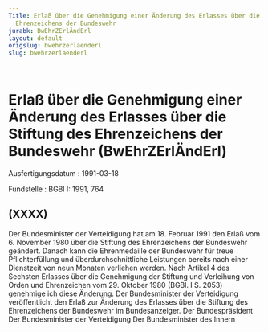 ```yaml
---
Title: Erlaß über die Genehmigung einer Änderung des Erlasses über die Stiftung des
  Ehrenzeichens der Bundeswehr
jurabk: BwEhrZErlÄndErl
layout: default
origslug: bwehrzerlaenderl
slug: bwehrzerlaenderl

---
```


# Erlaß über die Genehmigung einer Änderung des Erlasses über die Stiftung des Ehrenzeichens der Bundeswehr (BwEhrZErlÄndErl)

Ausfertigungsdatum
:   1991-03-18

Fundstelle
:   BGBl I: 1991, 764



## (XXXX)

Der Bundesminister der Verteidigung hat am 18. Februar 1991 den Erlaß
vom 6. November 1980 über die Stiftung des Ehrenzeichens der
Bundeswehr geändert. Danach kann die Ehrenmedaille der Bundeswehr für
treue Pflichterfüllung und überdurchschnittliche Leistungen bereits
nach einer Dienstzeit von neun Monaten verliehen werden.
Nach Artikel 4 des Sechsten Erlasses über die Genehmigung der Stiftung
und Verleihung von Orden und Ehrenzeichen vom 29. Oktober 1980 (BGBl.
I S. 2053) genehmige ich diese Änderung.
Der Bundesminister der Verteidigung veröffentlicht den Erlaß zur
Änderung des Erlasses über die Stiftung des Ehrenzeichens der
Bundeswehr im Bundesanzeiger.
Der Bundespräsident
Der Bundesminister der Verteidigung
Der Bundesminister des Innern


